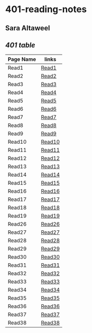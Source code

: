 # 401-reading-notes
## Sara Altaweel
## *401 table*

| Page Name | links |
|-----------|-------|
| Read1     | [Read1](https://saraaltaweel.github.io/401-reading-notes/read1) |
| Read2     | [Read2](https://saraaltaweel.github.io/401-reading-notes/read2) |
| Read3     | [Read3](https://saraaltaweel.github.io/401-reading-notes/read3) |
| Read4     | [Read4](https://saraaltaweel.github.io/401-reading-notes/read4) |
| Read5     | [Read5](https://saraaltaweel.github.io/401-reading-notes/read5) |
| Read6     | [Read6](https://saraaltaweel.github.io/401-reading-notes/read6) |
| Read7     | [Read7](https://saraaltaweel.github.io/401-reading-notes/read7) |
| Read8     | [Read8](https://saraaltaweel.github.io/401-reading-notes/read8) |
| Read9     | [Read9](https://saraaltaweel.github.io/401-reading-notes/read9) |
| Read10     | [Read10](https://saraaltaweel.github.io/401-reading-notes/read10) |
| Read11     | [Read11](https://saraaltaweel.github.io/401-reading-notes/read11) |
| Read12     | [Read12](https://saraaltaweel.github.io/401-reading-notes/read12) |
| Read13     | [Read13](https://saraaltaweel.github.io/401-reading-notes/read13) |
| Read14     | [Read14](https://saraaltaweel.github.io/401-reading-notes/read14) |
| Read15     | [Read15](https://saraaltaweel.github.io/401-reading-notes/read15) |
| Read16     | [Read16](https://saraaltaweel.github.io/401-reading-notes/read16) |
| Read17     | [Read17](https://saraaltaweel.github.io/401-reading-notes/read17) |
| Read18     | [Read18](https://saraaltaweel.github.io/401-reading-notes/read18) |
| Read19     | [Read19](https://saraaltaweel.github.io/401-reading-notes/read19) |
| Read26     | [Read26](https://saraaltaweel.github.io/401-reading-notes/read26) |
| Read27     | [Read27](https://saraaltaweel.github.io/401-reading-notes/read27) |
| Read28     | [Read28](https://saraaltaweel.github.io/401-reading-notes/read28) |
| Read29     | [Read29](https://saraaltaweel.github.io/401-reading-notes/read29) |
| Read30     | [Read30](https://saraaltaweel.github.io/401-reading-notes/read30) |
| Read31     | [Read31](https://saraaltaweel.github.io/401-reading-notes/read31) |
| Read32     | [Read32](https://saraaltaweel.github.io/401-reading-notes/read32) |
| Read33     | [Read33](https://saraaltaweel.github.io/401-reading-notes/read33) |
| Read34     | [Read34](https://saraaltaweel.github.io/401-reading-notes/read34) |
| Read35     | [Read35](https://saraaltaweel.github.io/401-reading-notes/read35) |
| Read36     | [Read36](https://saraaltaweel.github.io/401-reading-notes/read36) |
| Read37     | [Read37](https://saraaltaweel.github.io/401-reading-notes/read37) |
| Read38     | [Read38](https://saraaltaweel.github.io/401-reading-notes/read38) |


